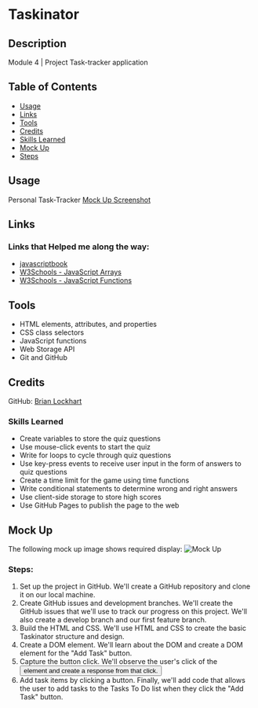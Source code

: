 # Taskinator

## Description
Module 4 | Project
Task-tracker application

## Table of Contents
* [Usage](#usage)
* [Links](#links)
* [Tools](#tools)
* [Credits](#credits)
* [Skills Learned](#skills-learned)
* [Mock Up](#mock-up)
* [Steps](#steps)

## Usage
Personal Task-Tracker
[Mock Up Screenshot](/assets/images/mock-up.png)

## Links
### Links that Helped me along the way:
* [javascriptbook](https://javascriptbook.com/code/)
* [W3Schools - JavaScript Arrays](https://www.w3schools.com/js/js_arrays.asp)
* [W3Schools - JavaScript Functions](https://www.w3schools.com/js/js_functions.asp)

## Tools
* HTML elements, attributes, and properties
* CSS class selectors
* JavaScript functions
* Web Storage API
* Git and GitHub

## Credits
GitHub: [Brian Lockhart](https://github.com/bslockhart)

### Skills Learned
* Create variables to store the quiz questions
* Use mouse-click events to start the quiz
* Write for loops to cycle through quiz questions
* Use key-press events to receive user input in the form of answers to quiz questions
* Create a time limit for the game using time functions
* Write conditional statements to determine wrong and right answers
* Use client-side storage to store high scores
* Use GitHub Pages to publish the page to the web

## Mock Up
The following mock up image shows required display:
![Mock Up](/images/mock-up.png)

### Steps:
1. Set up the project in GitHub. We'll create a GitHub repository and clone it on our local machine.
2. Create GitHub issues and development branches. We'll create the GitHub issues that we'll use to track our progress on this project. We'll also create a develop branch and our first feature branch.
3. Build the HTML and CSS. We'll use HTML and CSS to create the basic Taskinator structure and design.
4. Create a DOM element. We'll learn about the DOM and create a DOM element for the "Add Task" button.
5. Capture the button click. We'll observe the user's click of the <button> element and create a response from that click.
6. Add task items by clicking a button. Finally, we'll add code that allows the user to add tasks to the Tasks To Do list when they click the "Add Task" button.
